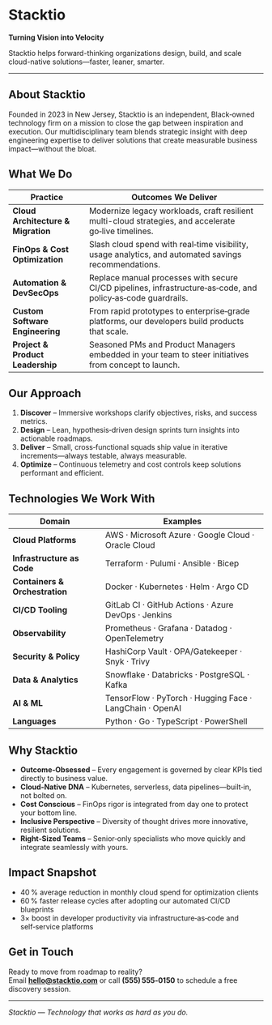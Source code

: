 # Stacktio

**Turning Vision into Velocity**

Stacktio helps forward-thinking organizations design, build, and scale cloud-native solutions—faster, leaner, smarter.

---

## About Stacktio

Founded in 2023 in New Jersey, Stacktio is an independent, Black‑owned technology firm on a mission to close the gap between inspiration and execution. Our multidisciplinary team blends strategic insight with deep engineering expertise to deliver solutions that create measurable business impact—without the bloat.

## What We Do

| Practice | Outcomes We Deliver |
|----------|--------------------|
| **Cloud Architecture & Migration** | Modernize legacy workloads, craft resilient multi-cloud strategies, and accelerate go‑live timelines. |
| **FinOps & Cost Optimization** | Slash cloud spend with real‑time visibility, usage analytics, and automated savings recommendations. |
| **Automation & DevSecOps** | Replace manual processes with secure CI/CD pipelines, infrastructure‑as‑code, and policy‑as‑code guardrails. |
| **Custom Software Engineering** | From rapid prototypes to enterprise‑grade platforms, our developers build products that scale. |
| **Project & Product Leadership** | Seasoned PMs and Product Managers embedded in your team to steer initiatives from concept to launch. |

## Our Approach

1. **Discover** – Immersive workshops clarify objectives, risks, and success metrics.  
2. **Design** – Lean, hypothesis‑driven design sprints turn insights into actionable roadmaps.  
3. **Deliver** – Small, cross‑functional squads ship value in iterative increments—always testable, always measurable.  
4. **Optimize** – Continuous telemetry and cost controls keep solutions performant and efficient.  

## Technologies We Work With

| Domain | Examples |
|--------|----------|
| **Cloud Platforms** | AWS · Microsoft Azure · Google Cloud · Oracle Cloud |
| **Infrastructure as Code** | Terraform · Pulumi · Ansible · Bicep |
| **Containers & Orchestration** | Docker · Kubernetes · Helm · Argo CD |
| **CI/CD Tooling** | GitLab CI · GitHub Actions · Azure DevOps · Jenkins |
| **Observability** | Prometheus · Grafana · Datadog · OpenTelemetry |
| **Security & Policy** | HashiCorp Vault · OPA/Gatekeeper · Snyk · Trivy |
| **Data & Analytics** | Snowflake · Databricks · PostgreSQL · Kafka |
| **AI & ML** | TensorFlow · PyTorch · Hugging Face · LangChain · OpenAI |
| **Languages** | Python · Go · TypeScript · PowerShell |

## Why Stacktio

* **Outcome‑Obsessed** – Every engagement is governed by clear KPIs tied directly to business value.  
* **Cloud‑Native DNA** – Kubernetes, serverless, data pipelines—built‑in, not bolted on.  
* **Cost Conscious** – FinOps rigor is integrated from day one to protect your bottom line.  
* **Inclusive Perspective** – Diversity of thought drives more innovative, resilient solutions.  
* **Right‑Sized Teams** – Senior‑only specialists who move quickly and integrate seamlessly with yours.  

## Impact Snapshot

* 40 % average reduction in monthly cloud spend for optimization clients  
* 60 % faster release cycles after adopting our automated CI/CD blueprints  
* 3× boost in developer productivity via infrastructure‑as‑code and self‑service platforms  

## Get in Touch

Ready to move from roadmap to reality?  
Email **hello@stacktio.com** or call **(555) 555‑0150** to schedule a free discovery session.

---

*Stacktio — Technology that works as hard as you do.*
